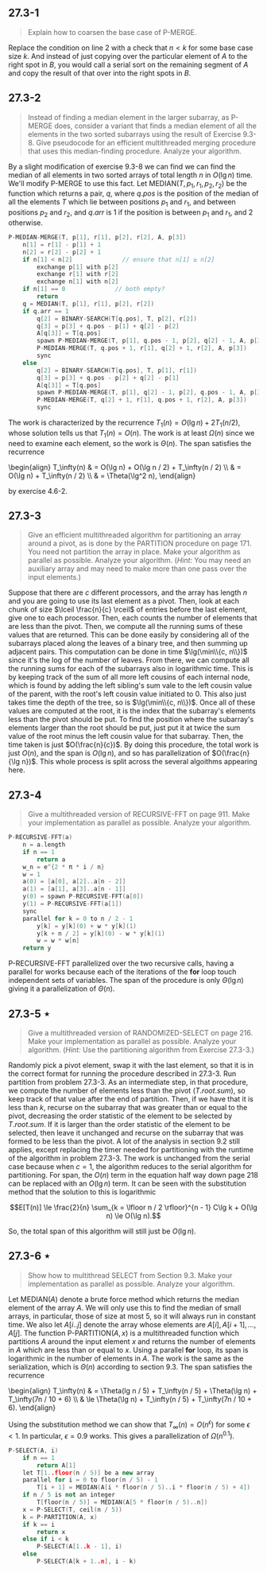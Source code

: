 ## 27.3-1

> Explain how to coarsen the base case of $\text{P-MERGE}$.

Replace the condition on line 2 with a check that $n < k$ for some base case size $k$. And instead of just copying over the particular element of $A$ to the right spot in $B$, you would call a serial sort on the remaining segment of $A$ and copy the result of that over into the right spots in $B$.

## 27.3-2

> Instead of finding a median element in the larger subarray, as $\text{P-MERGE}$ does, consider a variant that finds a median element of all the elements in the two sorted subarrays using the result of Exercise 9.3-8. Give pseudocode for an efficient multithreaded merging procedure that uses this median-finding procedure. Analyze your algorithm.

By a slight modification of exercise 9.3-8 we can find we can find the median of all elements in two sorted arrays of total length $n$ in $O(\lg n)$ time. We'll modify $\text{P-MERGE}$ to use this fact. Let $\text{MEDIAN}(T, p_1, r_1, p_2, r_2)$ be the function which returns a pair, $q$, where $q.pos$ is the position of the median of all the elements $T$ which lie between positions $p_1$ and $r_1$, and between positions $p_2$ and $r_2$, and $q.arr$ is $1$ if the position is between $p_1$ and $r_1$, and $2$ otherwise.

```cpp
P-MEDIAN-MERGE(T, p[1], r[1], p[2], r[2], A, p[3])
    n[1] = r[1] - p[1] + 1
    n[2] = r[2] - p[2] + 1
    if n[1] < n[2]              // ensure that n[1] ≥ n[2]
        exchange p[1] with p[2]
        exchange r[1] with r[2]
        exchange n[1] with n[2]
    if n[1] == 0              // both empty?
        return
    q = MEDIAN(T, p[1], r[1], p[2], r[2])
    if q.arr == 1
        q[2] = BINARY-SEARCH(T[q.pos], T, p[2], r[2])
        q[3] = p[3] + q.pos - p[1] + q[2] - p[2]
        A[q[3]] = T[q.pos]
        spawn P-MEDIAN-MERGE(T, p[1], q.pos - 1, p[2], q[2] - 1, A, p[3])
        P-MEDIAN-MERGE(T, q.pos + 1, r[1], q[2] + 1, r[2], A, p[3])
        sync
    else
        q[2] = BINARY-SEARCH(T[q.pos], T, p[1], r[1])
        q[3] = p[3] + q.pos - p[2] + q[2] - p[1]
        A[q[3]] = T[q.pos]
        spawn P-MEDIAN-MERGE(T, p[1], q[2] - 1, p[2], q.pos - 1, A, p[3])
        P-MEDIAN-MERGE(T, q[2] + 1, r[1], q.pos + 1, r[2], A, p[3])
        sync
```

The work is characterized by the recurrence $T_1(n) = O(\lg n) + 2T_1(n / 2)$, whose solution tells us that $T_1(n) = O(n)$. The work is at least $\Omega(n)$ since we need to examine each element, so the work is $\Theta(n)$. The span satisfies the recurrence

\begin{align}
T_\infty(n) & = O(\lg n) + O(\lg n / 2) + T_\infty(n / 2) \\\\
            & = O(\lg n) + T_\infty(n / 2) \\\\
            & = \Theta(\lg^2 n),
\end{align}

by exercise 4.6-2.

## 27.3-3

> Give an efficient multithreaded algorithm for partitioning an array around a pivot, as is done by the $\text{PARTITION}$ procedure on page 171. You need not partition the array in place. Make your algorithm as parallel as possible. Analyze your algorithm. ($\textit{Hint:}$ You may need an auxiliary array and may need to make more than one pass over the input elements.)

Suppose that there are $c$ different processors, and the array has length $n$
and you are going to use its last element as a pivot. Then, look at each chunk
of size $\lceil \frac{n}{c} \rceil$ of entries before the last element, give one to each processor. Then, each counts the number of elements that are less than the pivot. Then, we compute all the running sums of these values that are returned. This can be done easily by considering all of the subarrays placed along the leaves of a binary tree, and then summing up adjacent pairs. This computation can be done in time $\lg(\min\\{c, n\\})$ since it's the log of the number of leaves. From there, we can compute all the running sums for each of the subarrays also in logarithmic time. This is by keeping track of the sum of all more left cousins of each internal node, which is found by adding the left sibling's sum vale to the left cousin value of the parent, with the root's left cousin value initiated to $0$. This also just takes time the depth of the tree, so is $\lg(\min\\{c, n\\})$. Once all of these values are computed at the root, it is the index that the subarray's elements less than the pivot should be put. To find the position where the subarray's elements larger than the root should be put, just put it at twice the sum value of the root minus the left cousin value for that subarray. Then, the time taken is just $O(\frac{n}{c})$. By doing this procedure, the total work is just $O(n)$, and the span is $O(\lg n)$, and so has parallelization of $O(\frac{n}{\lg n})$. This whole process is split across the several algoithms appearing here.

## 27.3-4

> Give a multithreaded version of $\text{RECURSIVE-FFT}$ on page 911. Make your implementation as parallel as possible. Analyze your algorithm.

```cpp
P-RECURSIVE-FFT(a)
    n = a.length
    if n == 1
        return a
    w_n = e^{2 * π * i / n}
    w = 1
    a(0) = [a[0], a[2]..a[n - 2]]
    a(1) = [a[1], a[3]..a[n - 1]]
    y(0) = spawn P-RECURSIVE-FFT(a[0])
    y(1) = P-RECURSIVE-FFT(a[1])
    sync
    parallel for k = 0 to n / 2 - 1
        y[k] = y[k](0) + w * y[k](1)
        y[k + n / 2] = y[k](0) - w * y[k](1)
        w = w * w[n]
    return y
```

$\text{P-RECURSIVE-FFT}$ parallelized over the two recursive
calls, having a parallel for works because each of the iterations of the **for** loop touch independent sets of variables. The span of the procedure is only $\Theta(\lg n)$ giving it a parallelization of $\Theta(n)$.

## 27.3-5 $\star$

> Give a multithreaded version of $\text{RANDOMIZED-SELECT}$ on page 216. Make your implementation as parallel as possible. Analyze your algorithm. ($\textit{Hint:}$ Use the partitioning algorithm from Exercise 27.3-3.)

Randomly pick a pivot element, swap it with the last element, so that it is in the correct format for running the procedure described in 27.3-3. Run partition from problem 27.3-3. As an intermediate step, in that procedure, we compute the number of elements less than the pivot ($T.root.sum$), so keep track of that value after the end of partition. Then, if we have that it is less than $k$, recurse on the subarray that was greater than or equal to the pivot, decreasing the order statistic of the element to be selected by $T.root.sum$. If it is larger than the order statistic of the element to be selected, then leave it unchanged and recurse on the subarray that was formed to be less than the pivot. A lot of the analysis in section 9.2 still applies, except replacing the timer needed for partitioning with the runtime of the algorithm in problem 27.3-3. The work is unchanged from the serial case because when $c = 1$, the algorithm reduces to the serial algorithm for partitioning. For span, the $O(n)$ term in the equation half way down page 218 can be replaced with an $O(\lg n)$ term. It can be seen with the substitution method that the solution to this is logarithmic

$$E[T(n)] \le \frac{2}{n} \sum_{k = \lfloor n / 2 \rfloor}^{n - 1} C\lg k + O(\lg n) \le O(\lg n).$$

So, the total span of this algorithm will still just be $O(\lg n)$.

## 27.3-6 $\star$

> Show how to multithread $\text{SELECT}$ from Section 9.3. Make your implementation as parallel as possible. Analyze your algorithm.

Let $\text{MEDIAN}(A)$ denote a brute force method which returns the median element of the array $A$. We will only use this to find the median of small arrays, in particular, those of size at most $5$, so it will always run in constant time. We also let $A[i..j]$ denote the array whose elements are $A[i], A[i + 1], \ldots, A[j]$. The function $\text{P-PARTITION}(A, x)$ is a multithreaded function which partitions $A$ around the input element $x$ and returns the number of elements in $A$ which are less than or equal to $x$. Using a parallel **for** loop, its span is logarithmic in the number of elements in $A$. The work is the same as the serialization, which is $\Theta(n)$ according to section 9.3. The span satisfies the recurrence

\begin{align}
T_\infty(n) & =   \Theta(lg n / 5) + T_\infty(n / 5) + \Theta(\lg n) + T_\infty(7n / 10 + 6) \\\\
            & \le \Theta(\lg n) + T_\infty(n / 5) + T_\infty(7n / 10 + 6).
\end{align}

Using the substitution method we can show that $T_\infty(n) = O(n^\epsilon)$ for some $\epsilon < 1$. In particular, $\epsilon = 0.9$ works. This gives a parallelization of $\Omega(n^0.1)$.

```cpp
P-SELECT(A, i)
    if n == 1
        return A[1]
    let T[1..floor(n / 5)] be a new array
    parallel for i = 0 to floor(n / 5) - 1
        T[i + 1] = MEDIAN(A[i * floor(n / 5)..i * floor(n / 5) + 4])
    if n / 5 is not an integer
        T[floor(n / 5)] = MEDIAN(A[5 * floor(n / 5)..n])
    x = P-SELECT(T, ceil(n / 5))
    k = P-PARTITION(A, x)
    if k == i
        return x
    else if i < k
        P-SELECT(A[1..k - 1], i)
    else
        P-SELECT(A[k + 1..n], i - k)
```
